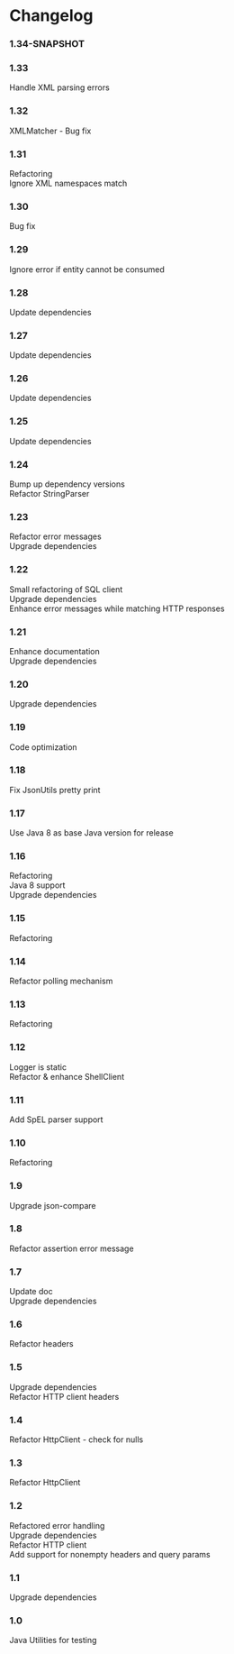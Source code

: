# Changelog

### 1.34-SNAPSHOT

### 1.33
Handle XML parsing errors  

### 1.32
XMLMatcher - Bug fix  

### 1.31
Refactoring  
Ignore XML namespaces match  

### 1.30
Bug fix  

### 1.29
Ignore error if entity cannot be consumed  

### 1.28
Update dependencies  

### 1.27
Update dependencies  

### 1.26
Update dependencies  

### 1.25
Update dependencies  

### 1.24
Bump up dependency versions  
Refactor StringParser  

### 1.23
Refactor error messages  
Upgrade dependencies  

### 1.22
Small refactoring of SQL client  
Upgrade dependencies  
Enhance error messages while matching HTTP responses    

### 1.21
Enhance documentation    
Upgrade dependencies  

### 1.20
Upgrade dependencies  

### 1.19
Code optimization  

### 1.18
Fix JsonUtils pretty print  

### 1.17
Use Java 8 as base Java version for release  

### 1.16
Refactoring  
Java 8 support  
Upgrade dependencies  

### 1.15
Refactoring  

### 1.14
Refactor polling mechanism  

### 1.13
Refactoring    

### 1.12
Logger is static  
Refactor & enhance ShellClient  

### 1.11
Add SpEL parser support  

### 1.10
Refactoring  

### 1.9
Upgrade json-compare  

### 1.8
Refactor assertion error message  

### 1.7
Update doc  
Upgrade dependencies  

### 1.6
Refactor headers  

### 1.5
Upgrade dependencies  
Refactor HTTP client headers    

### 1.4
Refactor HttpClient - check for nulls    

### 1.3
Refactor HttpClient  

### 1.2
Refactored error handling      
Upgrade dependencies  
Refactor HTTP client  
Add support for nonempty headers and query params    

### 1.1
Upgrade dependencies  

### 1.0
Java Utilities for testing